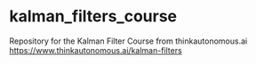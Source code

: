 # kalman_filters_course
Repository for the Kalman Filter Course from thinkautonomous.ai https://www.thinkautonomous.ai/kalman-filters
